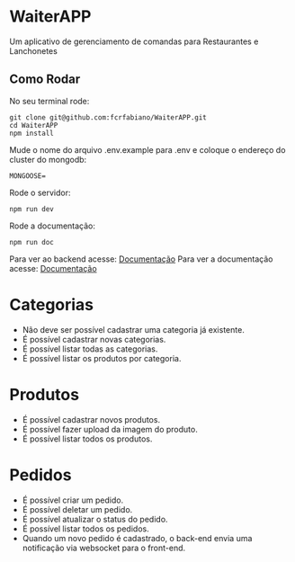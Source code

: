 # WaiterAPP
Um aplicativo de gerenciamento de comandas para Restaurantes e Lanchonetes

## Como Rodar

No seu terminal rode:

    git clone git@github.com:fcrfabiano/WaiterAPP.git
    cd WaiterAPP
    npm install
    
Mude o nome do arquivo .env.example para .env e coloque o endereço do cluster do mongodb:

    MONGOOSE=
    
Rode o servidor:

    npm run dev

Rode a documentação:

    npm run doc

Para ver ao backend acesse: [Documentação](http://localhost:3001/)
Para ver a documentação acesse: [Documentação](http://localhost:3000/)

# Categorias

- Não deve ser possível cadastrar uma categoria já existente.
- É possível cadastrar novas categorias.
- É possível listar todas as categorias.
- É possível listar os produtos por categoria.

# Produtos

- É possível cadastrar novos produtos.
- É possível fazer upload da imagem do produto.
- É possível listar todos os produtos.

# Pedidos

- É possível criar um pedido.
- É possível deletar um pedido.
- É possível atualizar o status do pedido.
- É possível listar todos os pedidos.
- Quando um novo pedido é cadastrado, o back-end envia uma notificação via websocket para o front-end.
